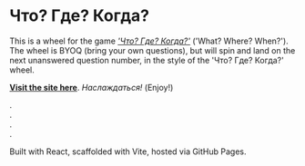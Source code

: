 # Что? Где? Когда?

This is a wheel for the game *['Что? Где? Когда?'](https://en.wikipedia.org/wiki/What%3F_Where%3F_When%3F)* ('What? Where? When?'). The wheel is BYOQ (bring your own questions), but will spin and land on the next unanswered question number, in the style of the 'Что? Где? Когда?' wheel.

**[Visit the site here](https://jillbreau.github.io/what-where-when/)**. *Наслаждаться!* (Enjoy!)

.<br />
.<br />
.<br />
.<br />

Built with React, scaffolded with Vite, hosted via GitHub Pages.
